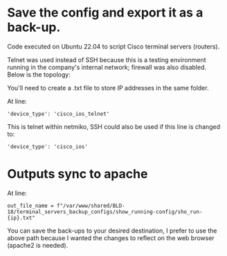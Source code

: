 # Save the config and export it as a back-up.

Code executed on Ubuntu 22.04 to script Cisco terminal servers (routers).

Telnet was used instead of SSH because this is a testing environment running in the company's internal network; firewall was also disabled.  Below is the topology:



You'll need to create a .txt file to store IP addresses in the same folder.

At line:
```
'device_type': 'cisco_ios_telnet'
```

This is telnet within netmiko, SSH could also be used if this line is changed to:
```
'device_type': 'cisco_ios'
```


# Outputs sync to apache</summary>

At line:
```
out_file_name = f"/var/www/shared/BLD-18/terminal_servers_backup_configs/show_running-config/sho_run-{ip}.txt"
```

You can save the back-ups to your desired destination, I prefer to use the above path because I wanted the changes to reflect on the web browser (apache2 is needed).
